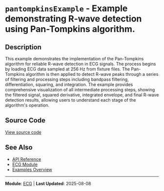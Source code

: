 # `pantompkinsExample` - Example demonstrating R-wave detection using Pan-Tompkins algorithm.

## Description

This example demonstrates the implementation of the Pan-Tompkins algorithm for reliable R-wave detection in ECG signals. The process begins by loading ECG data sampled at 256 Hz from fixture files. The Pan-Tompkins algorithm is then applied to detect R-wave peaks through a series of filtering and processing steps including bandpass filtering, differentiation, squaring, and integration. The example provides comprehensive visualization of all intermediate processing steps, showing the filtered signal, squared derivative, integrated envelope, and final R-wave detection results, allowing users to understand each stage of the algorithm's operation.

## Source Code

[View source code](https://github.com/BSICoS/biosigmat/tree/main/examples/ecg/pantompkinsExample.m)

## See Also

- [API Reference](../api/index.md)
- [ECG Module](../api/ecg/index.md)
- [Examples Overview](index.md)

---

**Module**: [ECG](../api/ecg/index.md) | **Last Updated**: 2025-08-08
